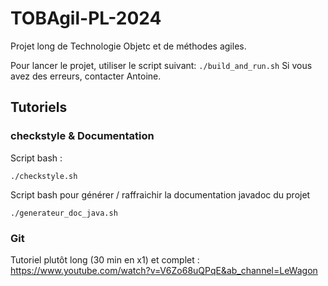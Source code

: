 # TOBAgil-PL-2024
Projet long de Technologie Objetc et de méthodes agiles.

Pour lancer le projet, utiliser le script suivant:
```./build_and_run.sh```
Si vous avez des erreurs, contacter Antoine.

## Tutoriels

### checkstyle & Documentation
Script bash : 
```
./checkstyle.sh
```
Script bash pour générer / raffraichir la documentation javadoc du projet
```
./generateur_doc_java.sh
```

### Git

Tutoriel plutôt long (30 min en x1) et complet : https://www.youtube.com/watch?v=V6Zo68uQPqE&ab_channel=LeWagon

